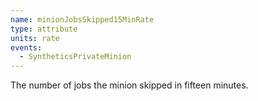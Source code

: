 ```yaml
---
name: minionJobsSkipped15MinRate
type: attribute
units: rate
events:
  - SyntheticsPrivateMinion
---
```


The number of jobs the minion skipped in fifteen minutes.